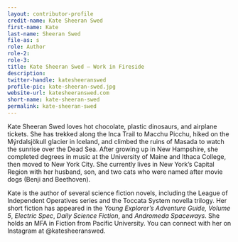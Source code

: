 ```yaml
---
layout: contributor-profile
credit-name: Kate Sheeran Swed
first-name: Kate
last-name: Sheeran Swed
file-as: s
role: Author
role-2:
role-3:
title: Kate Sheeran Swed — Work in Fireside
description:
twitter-handle: katesheeranswed
profile-pic: kate-sheeran-swed.jpg
website-url: katesheeranswed.com
short-name: kate-sheeran-swed
permalink: kate-sheeran-swed
---
```

Kate Sheeran Swed loves hot chocolate, plastic dinosaurs, and airplane tickets. She has trekked along the Inca Trail to Macchu Picchu, hiked on the Mýrdalsjökull glacier in Iceland, and climbed the ruins of Masada to watch the sunrise over the Dead Sea. After growing up in New Hampshire, she completed degrees in music at the University of Maine and Ithaca College, then moved to New York City. She currently lives in New York’s Capital Region with her husband, son, and two cats who were named after movie dogs (Benji and Beethoven).

Kate is the author of several science fiction novels, including the League of Independent Operatives series and the Toccata System novella trilogy. Her short fiction has appeared in the _Young Explorer’s Adventure Guide, Volume 5_, _Electric Spec_, _Daily Science Fiction_, and _Andromeda Spaceways_. She holds an MFA in Fiction from Pacific University. You can connect with her on Instagram at @katesheeranswed.
